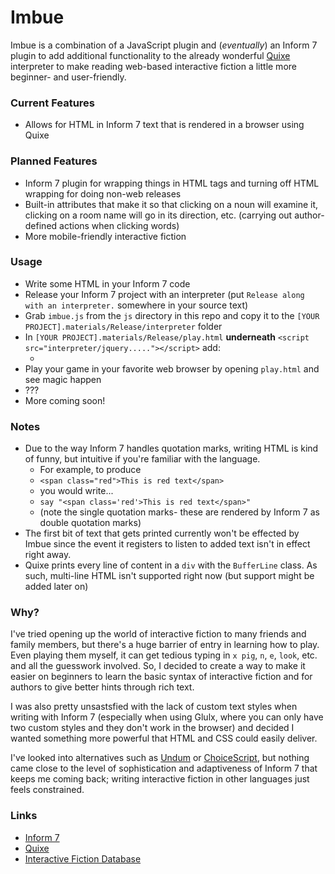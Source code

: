 # Imbue

Imbue is a combination of a JavaScript plugin and (*eventually*) an Inform 7 plugin to add additional functionality to the already wonderful [Quixe](https://github.com/erkyrath/quixe/) interpreter to make reading web-based interactive fiction a little more beginner- and user-friendly.

### Current Features
- Allows for HTML in Inform 7 text that is rendered in a browser using Quixe

### Planned Features
- Inform 7 plugin for wrapping things in HTML tags and turning off HTML wrapping for doing non-web releases
- Built-in attributes that make it so that clicking on a noun will examine it, clicking on a room name will go in its direction, etc. (carrying out author-defined actions when clicking words)
- More mobile-friendly interactive fiction

### Usage
- Write some HTML in your Inform 7 code
- Release your Inform 7 project with an interpreter (put `Release along with an interpreter.` somewhere in your source text)
- Grab `imbue.js` from the `js` directory in this repo and copy it to the `[YOUR PROJECT].materials/Release/interpreter` folder
- In `[YOUR PROJECT].materials/Release/play.html` **underneath** `<script src="interpreter/jquery....."></script>` add:
  -    <script src="interpreter/imbue.js" type="text/javascript"></script>
- Play your game in your favorite web browser by opening `play.html` and see magic happen
- ???
- More coming soon!

### Notes
- Due to the way Inform 7 handles quotation marks, writing HTML is kind of funny, but intuitive if you're familiar with the language.
  - For example, to produce
  - `<span class="red">This is red text</span>`
  - you would write...
  - `say "<span class='red'>This is red text</span>"`
  - (note the single quotation marks- these are rendered by Inform 7 as double quotation marks)
- The first bit of text that gets printed currently won't be effected by Imbue since the event it registers to listen to added text isn't in effect right away.
- Quixe prints every line of content in a `div` with the `BufferLine` class. As such, multi-line HTML isn't supported right now (but support might be added later on)

### Why?
I've tried opening up the world of interactive fiction to many friends and family members, but there's a huge barrier of entry in learning how to play. Even playing them myself, it can get tedious typing in `x pig`, `n`, `e`, `look`, etc. and all the guesswork involved. So, I decided to create a way to make it easier on beginners to learn the basic syntax of interactive fiction and for authors to give better hints through rich text.

I was also pretty unsastsfied with the lack of custom text styles when writing with Inform 7 (especially when using Glulx, where you can only have two custom styles and they don't work in the browser) and decided I wanted something more powerful that HTML and CSS could easily deliver.

I've looked into alternatives such as [Undum](http://undum.com/) or [ChoiceScript](https://www.choiceofgames.com/make-your-own-games/choicescript-intro/), but nothing came close to the level of sophistication and adaptiveness of Inform 7 that keeps me coming back; writing interactive fiction in other languages just feels constrained.

### Links
- [Inform 7](http://inform7.com/)
- [Quixe](http://eblong.com/zarf/glulx/quixe/)
- [Interactive Fiction Database](http://ifdb.tads.org/)
